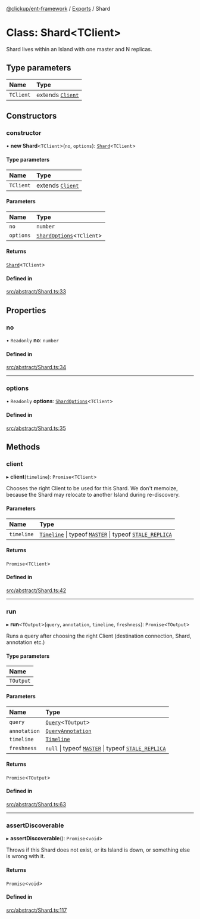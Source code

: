 [@clickup/ent-framework](../README.md) / [Exports](../modules.md) / Shard

# Class: Shard\<TClient\>

Shard lives within an Island with one master and N replicas.

## Type parameters

| Name | Type |
| :------ | :------ |
| `TClient` | extends [`Client`](Client.md) |

## Constructors

### constructor

• **new Shard**\<`TClient`\>(`no`, `options`): [`Shard`](Shard.md)\<`TClient`\>

#### Type parameters

| Name | Type |
| :------ | :------ |
| `TClient` | extends [`Client`](Client.md) |

#### Parameters

| Name | Type |
| :------ | :------ |
| `no` | `number` |
| `options` | [`ShardOptions`](../interfaces/ShardOptions.md)\<`TClient`\> |

#### Returns

[`Shard`](Shard.md)\<`TClient`\>

#### Defined in

[src/abstract/Shard.ts:33](https://github.com/clickup/ent-framework/blob/master/src/abstract/Shard.ts#L33)

## Properties

### no

• `Readonly` **no**: `number`

#### Defined in

[src/abstract/Shard.ts:34](https://github.com/clickup/ent-framework/blob/master/src/abstract/Shard.ts#L34)

___

### options

• `Readonly` **options**: [`ShardOptions`](../interfaces/ShardOptions.md)\<`TClient`\>

#### Defined in

[src/abstract/Shard.ts:35](https://github.com/clickup/ent-framework/blob/master/src/abstract/Shard.ts#L35)

## Methods

### client

▸ **client**(`timeline`): `Promise`\<`TClient`\>

Chooses the right Client to be used for this Shard. We don't memoize,
because the Shard may relocate to another Island during re-discovery.

#### Parameters

| Name | Type |
| :------ | :------ |
| `timeline` | [`Timeline`](Timeline.md) \| typeof [`MASTER`](../modules.md#master) \| typeof [`STALE_REPLICA`](../modules.md#stale_replica) |

#### Returns

`Promise`\<`TClient`\>

#### Defined in

[src/abstract/Shard.ts:42](https://github.com/clickup/ent-framework/blob/master/src/abstract/Shard.ts#L42)

___

### run

▸ **run**\<`TOutput`\>(`query`, `annotation`, `timeline`, `freshness`): `Promise`\<`TOutput`\>

Runs a query after choosing the right Client (destination connection,
Shard, annotation etc.)

#### Type parameters

| Name |
| :------ |
| `TOutput` |

#### Parameters

| Name | Type |
| :------ | :------ |
| `query` | [`Query`](../interfaces/Query.md)\<`TOutput`\> |
| `annotation` | [`QueryAnnotation`](../interfaces/QueryAnnotation.md) |
| `timeline` | [`Timeline`](Timeline.md) |
| `freshness` | ``null`` \| typeof [`MASTER`](../modules.md#master) \| typeof [`STALE_REPLICA`](../modules.md#stale_replica) |

#### Returns

`Promise`\<`TOutput`\>

#### Defined in

[src/abstract/Shard.ts:63](https://github.com/clickup/ent-framework/blob/master/src/abstract/Shard.ts#L63)

___

### assertDiscoverable

▸ **assertDiscoverable**(): `Promise`\<`void`\>

Throws if this Shard does not exist, or its Island is down, or something
else is wrong with it.

#### Returns

`Promise`\<`void`\>

#### Defined in

[src/abstract/Shard.ts:117](https://github.com/clickup/ent-framework/blob/master/src/abstract/Shard.ts#L117)
